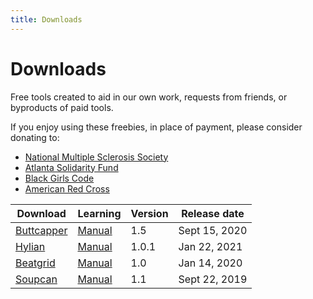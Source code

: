 ```yaml
---
title: Downloads
---
```


# Downloads

Free tools created to aid in our own work, requests from friends, or byproducts of paid tools. 

If you enjoy using these freebies, in place of payment, please consider donating to:

- [National Multiple Sclerosis Society](https://secure.nationalmssociety.org/site/Donation2?63293.donation=form1&df_id=63293&mfc_pref=T)
- [Atlanta Solidarity Fund](https://actionnetwork.org/fundraising/contribute-to-the-atlanta-solidarity-fund)
- [Black Girls Code](https://www.blackgirlscode.com/)
- [American Red Cross](https://www.redcross.org/donate/donation.html/)

<!-- formatting at https://www.tablesgenerator.com/markdown_tables# -->


| Download                                                                                              	| Learning                                                	| Version 	| Release date  	|
|-------------------------------------------------------------------------------------------------------	|---------------------------------------------------------	|---------	|---------------	|
| [Buttcapper](https://github.com/battleaxedotco/tool-docs/releases/download/buttcapper/Buttcapper.zip) 	| [Manual](/freebies/buttcapper) 	| 1.5     	| Sept 15, 2020 	|
| [Hylian](https://github.com/battleaxedotco/tool-docs/releases/download/hylian/Hylian.zip) 	| [Manual](/freebies/hylian) 	| 1.0.1     	| Jan 22, 2021 	|
| [Beatgrid](https://github.com/battleaxedotco/tool-docs/releases/download/beatgrid/Beatgrid.zip)       	| [Manual](/freebies/beatgrid)   	| 1.0     	| Jan 14, 2020  	|
| [Soupcan](https://github.com/battleaxedotco/tool-docs/releases/download/soupcan/Soupcan.zip)          	| [Manual](/freebies/soupcan)    	| 1.1     	| Sept 22, 2019 	|

<!-- | Download                                                                                              	| Learning                                                	| Version 	| Release date  	|
|-------------------------------------------------------------------------------------------------------	|---------------------------------------------------------	|---------	|---------------	|
| [Buttcapper](https://github.com/battleaxedotco/tool-docs/releases/download/buttcapper/Buttcapper.zip) 	| [Manual](https://help.battleaxe.co/freebies/buttcapper) 	| 1.5     	| Sept 15, 2020 	|
| [Hylian](https://github.com/battleaxedotco/tool-docs/releases/download/hylian/Hylian.zip) 	| [Manual](https://help.battleaxe.co/freebies/hylian) 	| 1.0.1     	| Jan 22, 2021 	|
| [Beatgrid](https://github.com/battleaxedotco/tool-docs/releases/download/beatgrid/Beatgrid.zip)       	| [Manual](https://help.battleaxe.co/freebies/beatgrid)   	| 1.0     	| Jan 14, 2020  	|
| [Soupcan](https://github.com/battleaxedotco/tool-docs/releases/download/soupcan/Soupcan.zip)          	| [Manual](https://help.battleaxe.co/freebies/soupcan)    	| 1.1     	| Sept 22, 2019 	| -->